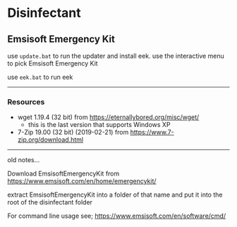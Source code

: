 # Disinfectant

## Emsisoft Emergency Kit

use `update.bat` to run the updater and install eek. use the interactive menu to pick Emsisoft Emergency Kit

use `eek.bat` to run eek

---

### Resources
- wget 1.19.4 (32 bit) from https://eternallybored.org/misc/wget/
  - this is the last version that supports Windows XP
- 7-Zip 19.00 (32 bit) (2019-02-21) from https://www.7-zip.org/download.html

---
old notes...

Download EmsisoftEmergencyKit from https://www.emsisoft.com/en/home/emergencykit/

extract EmsisoftEmergencyKit into a folder of that name and put it into the root of the disinfectant folder

For command line usage see;
https://www.emsisoft.com/en/software/cmd/

